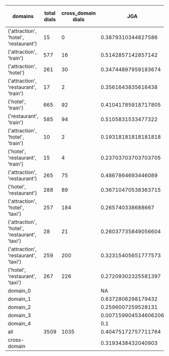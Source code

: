 | domains                                       |   total dials |   cross_domain dials | JGA                  | RSA                | TA                 | CDTA                 |   total turns |   cross-domain turns |
|-----------------------------------------------|---------------|----------------------|----------------------|--------------------|--------------------|----------------------|---------------|----------------------|
| ('attraction', 'hotel', 'restaurant')         |            15 |                    0 | 0.3879310344827586   | 0.7953007310150163 | 0.646551724137931  | NA                   |           116 |                    0 |
| ('attraction', 'train')                       |           577 |                   16 | 0.5142857142857142   | 0.8498788349186316 | 0.7716686674669868 | 0.4375               |          4165 |                   16 |
| ('attraction', 'hotel')                       |           261 |                   30 | 0.34744897959183674  | 0.7717440833581556 | 0.6005102040816327 | 0.13333333333333333  |          1960 |                   30 |
| ('attraction', 'restaurant', 'train')         |            17 |                    2 | 0.3561643835616438   | 0.7391830581899074 | 0.6917808219178082 | 0.25                 |           146 |                    4 |
| ('hotel', 'train')                            |           665 |                   92 | 0.41041785918717805  | 0.8449048714757786 | 0.6897538637664568 | 0.4166666666666667   |          5241 |                   96 |
| ('restaurant', 'train')                       |           585 |                   94 | 0.5105831533477322   | 0.8680595775303441 | 0.7429805615550756 | 0.4166666666666667   |          4630 |                   96 |
| ('attraction', 'hotel', 'train')              |            10 |                    2 | 0.19318181818181818  | 0.6491401000021688 | 0.5795454545454546 | 0.5                  |            88 |                    2 |
| ('hotel', 'restaurant', 'train')              |            15 |                    4 | 0.23703703703703705  | 0.7117911829171703 | 0.5851851851851851 | 0.25                 |           135 |                    4 |
| ('attraction', 'restaurant')                  |           265 |                   75 | 0.4867864693446089   | 0.8351936925110938 | 0.718816067653277  | 0.5066666666666667   |          1892 |                   75 |
| ('hotel', 'restaurant')                       |           288 |                   89 | 0.36710470538363715  | 0.836550197980141  | 0.6685036032217041 | 0.4742268041237113   |          2359 |                   97 |
| ('attraction', 'hotel', 'taxi')               |           257 |                  184 | 0.265740338688667    | 0.7161911390658773 | 0.5071645679548415 | 0.037209302325581395 |          2303 |                  215 |
| ('attraction', 'hotel', 'restaurant', 'taxi') |            28 |                   21 | 0.26037735849056604  | 0.7216075621503255 | 0.5132075471698113 | 0.03333333333333333  |           265 |                   30 |
| ('attraction', 'restaurant', 'taxi')          |           259 |                  200 | 0.32315405651777573  | 0.7460761760375595 | 0.5606198723792161 | 0.12734082397003746  |          2194 |                  267 |
| ('hotel', 'restaurant', 'taxi')               |           267 |                  226 | 0.27209302325581397  | 0.7892658440288002 | 0.5228682170542636 | 0.15759312320916904  |          2580 |                  349 |
| domain_0                                      |               |                      | NA                   | NA                 | NA                 | NA                   |             0 |                    0 |
| domain_1                                      |               |                      | 0.6372806298179432   | 0.852306245312174  | 0.7188781367885846 | NA                   |         12194 |                    0 |
| domain_2                                      |               |                      | 0.2596007259528131   | 0.8131960752140405 | 0.6589473684210526 | 0.40275650842266464  |         13775 |                  653 |
| domain_3                                      |               |                      | 0.007159904534606206 | 0.6340393925259873 | 0.3451073985680191 | 0.02073365231259968  |          2095 |                  627 |
| domain_4                                      |               |                      | 0.1                  | 0.7140873015873016 | 0.6                | 0.0                  |            10 |                    1 |
| all                                           |          3509 |                 1035 | 0.40475172757711764  | 0.8165034655316281 | 0.661537365533946  | 0.2154566744730679   |         28074 |                 1281 |
| cross-domain                                  |               |                      | 0.3193438432040903   | 0.7808746611400468 | 0.5690242863229655 | 0.2154566744730679   |          9388 |                 1281 |
